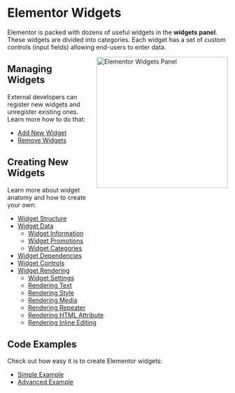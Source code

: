 # Elementor Widgets

<Badge type="tip" vertical="top" text="Elementor Core" /> <Badge type="warning" vertical="top" text="Intermediate" />

Elementor is packed with dozens of useful widgets in the **widgets panel**. These widgets are divided into categories. Each widget has a set of custom controls (input fields) allowing end-users to enter data.

<img :src="$withBase('/assets/img/elementor-widgets.png')" alt="Elementor Widgets Panel" style="float: right; width: 300px; margin-left: 20px; margin-bottom: 20px;">

## Managing Widgets

External developers can register new widgets and unregister existing ones. Learn more how to do that:

* [Add New Widget](./add-new-widget/)
* [Remove Widgets](./remove-widgets/)

## Creating New Widgets

Learn more about widget anatomy and how to create your own:

* [Widget Structure](./widget-structure/)
* [Widget Data](./widget-data/)
  * [Widget Information](./widget-information/)
  * [Widget Promotions](./widget-promotions/)
  * [Widget Categories](./widget-categories/)
* [Widget Dependencies](./widget-dependencies/)
* [Widget Controls](./widget-controls/)
* [Widget Rendering](./widget-rendering/)
  * [Widget Settings](./widget-settings/)
  * [Rendering Text](./rendering-text/)
  * [Rendering Style](./rendering-style/)
  * [Rendering Media](./rendering-media/)
  * [Rendering Repeater](./rendering-repeaters/)
  * [Rendering HTML Attribute](./rendering-html-attribute/)
  * [Rendering Inline Editing](./rendering-inline-editing/)

## Code Examples

Check out how easy it is to create Elementor widgets:

* [Simple Example](./simple-example/)
* [Advanced Example](./advanced-example/)
